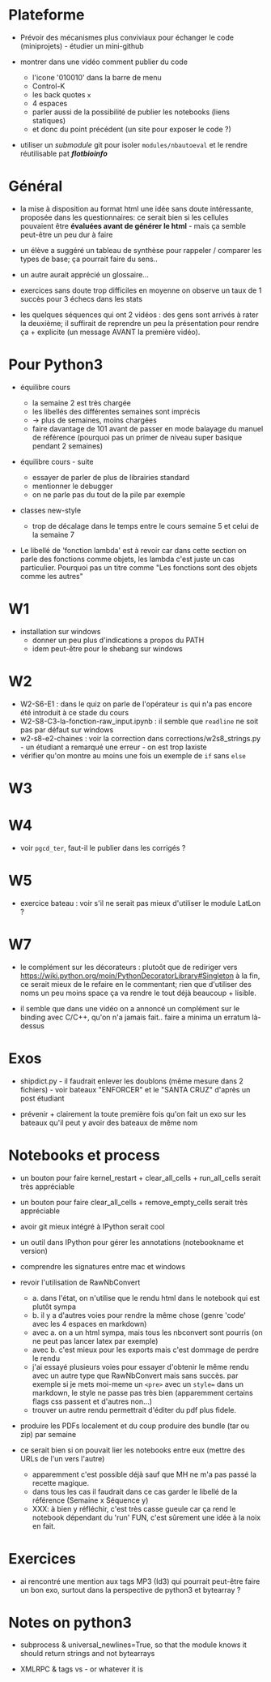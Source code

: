 [comment]: <url> "-*- coding: utf-8 -*-"

Plateforme
=======

* Prévoir des mécanismes plus conviviaux pour échanger le code (miniprojets) - étudier un mini-github

* montrer dans une vidéo comment publier du code
  * l'icone '010010' dans la barre de menu
  * Control-K
  * les back quotes `x`
  * 4 espaces
  * parler aussi de la possibilité de publier les notebooks (liens statiques)
  * et donc du point précédent (un site pour exposer le code ?)

* utiliser un *submodule* git pour isoler `modules/nbautoeval` et le rendre réutilisable pat ***flotbioinfo***


Général
=======

* la mise à disposition au format html
  une idée sans doute intéressante, proposée dans les questionnaires:
  ce serait bien si les cellules pouvaient être **évaluées avant de
     générer le html** - mais ça semble peut-être un peu dur à faire

* un élève a suggéré un tableau de synthèse pour rappeler / comparer
  les types de base; ça pourrait faire du sens..
* un autre aurait apprécié un glossaire...

* exercices sans doute trop difficiles en moyenne
   on observe un taux de 1 succès pour 3 échecs dans les stats

* les quelques séquences qui ont 2 vidéos : des gens sont arrivés à
   rater la deuxième; il suffirait de reprendre un peu la présentation
   pour rendre ça + explicite (un message AVANT la première vidéo).


Pour Python3
=========

* équilibre cours
   * la semaine 2 est très chargée
   * les libellés des différentes semaines sont imprécis
   * -> plus de semaines, moins chargées
   * faire davantage de 101 avant de passer en mode balayage du manuel
     de référence (pourquoi pas un primer de niveau super basique
     pendant 2 semaines)

* équilibre cours - suite
  * essayer de parler de plus de librairies standard
  * mentionner le debugger
  * on ne parle pas du tout de la pile par exemple

* classes new-style
  * trop de décalage dans le temps entre le cours semaine 5
     et celui de la semaine 7

* Le libellé de 'fonction lambda' est à revoir car dans cette section
  on parle des fonctions comme objets, les lambda c'est juste un cas
  particulier. Pourquoi pas un titre comme "Les fonctions sont des
  objets comme les autres"
  

 W1
===

 * installation sur windows
   * donner un peu plus d'indications a propos du PATH
   * idem peut-être pour le shebang sur windows

W2
===
 * W2-S6-E1 : dans le quiz on parle de l'opérateur `is` qui n'a pas
   encore été introduit à ce stade du cours
 * W2-S8-C3-la-fonction-raw_input.ipynb : il semble que `readline` ne
 soit pas par défaut sur windows
  * w2-s8-e2-chaines : voir la correction dans
  corrections/w2s8_strings.py - un étudiant a remarqué une erreur - on
  est trop laxiste
 * vérifier qu'on montre au moins une fois un exemple de `if` sans `else`

W3
===

W4
===

 * voir `pgcd_ter`, faut-il le publier dans les corrigés ?

W5
===

* exercice bateau : voir s'il ne serait pas mieux d'utiliser le module
  LatLon ? 
 
W7
===
 * le complément sur les décorateurs : plutoôt que de rediriger vers
   https://wiki.python.org/moin/PythonDecoratorLibrary#Singleton à la
   fin, ce serait mieux de le refaire en le commentant; rien que
   d'utiliser des noms un peu moins space ça va rendre le tout déjà beaucoup + lisible.

 * il semble que dans une vidéo on a annoncé un complément sur le
   binding avec C/C++, qu'on n'a jamais fait.. faire a minima un
   erratum là-dessus 

Exos
===

* shipdict.py - il faudrait enlever les doublons (même mesure dans 2
  fichiers) - voir bateaux "ENFORCER" et le "SANTA CRUZ" d'après un
  post étudiant

* prévenir + clairement la toute première fois qu'on fait un exo sur
  les bateaux qu'il peut y avoir des bateaux de même nom


Notebooks et process
====================
 * un bouton pour faire kernel_restart + clear_all_cells + run_all_cells serait très appréciable
 * un bouton pour faire clear_all_cells + remove_empty_cells serait très appréciable
 * avoir git mieux intégré à IPython serait cool
 * un outil dans IPython pour gérer les annotations (notebookname et version)
 * comprendre les signatures entre mac et windows
 * revoir l'utilisation de RawNbConvert
   * a. dans l'état, on n'utilise que le rendu html dans le notebook qui est plutôt sympa
   * b. il y a d'autres voies pour rendre la même chose (genre 'code' avec les 4 espaces en markdown)
   * avec a. on a un html sympa, mais tous les nbconvert sont pourris (on ne peut pas lancer latex par exemple)
   * avec b. c'est mieux pour les exports mais c'est dommage de perdre le rendu
   * j'ai essayé plusieurs voies pour essayer d'obtenir le même rendu
   avec un autre type que RawNbConvert mais sans succès. par exemple
   si je mets moi-meme un `<pre>` avec un `style=` dans un markdown,
   le style ne passe pas très bien (apparemment certains flags css passent et d'autres non...)
   * trouver un autre rendu permettrait d'éditer du pdf plus fidele.
 * produire les PDFs localement et du coup produire des bundle (tar ou
   zip) par semaine

 * ce serait bien si on pouvait lier les notebooks entre eux (mettre des URLs de l'un vers l'autre)
   * apparemment c'est possible déjà sauf que MH ne m'a pas passé la recette magique.
   * dans tous les cas il faudrait dans ce cas garder le libellé de la référence (Semaine x Séquence y)
   * XXX: à bien y réfléchir, c'est très casse gueule car ça rend le
     notebook dépendant du 'run' FUN, c'est sûrement une idée à la
     noix en fait.

Exercices
====================
* ai rencontré une mention aux tags MP3 (Id3) qui pourrait peut-être
  faire un bon exo, surtout dans la perspective de python3 et
  bytearray ?
  

Notes on python3
====================

* subprocess & universal_newlines=True, so that the module knows it
  should return strings and not bytearrays

* XMLRPC & <base64> tags vs <string> - or whatever it is
